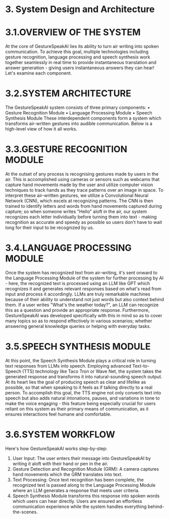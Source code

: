 #  3. System Design and Architecture
# 3.1.OVERVIEW OF THE SYSTEM
At the core of GestureSpeakAI lies its ability to turn air writing into spoken
communication. To achieve this goal, multiple technologies including gesture
recognition, language processing and speech synthesis work together
seamlessly in real time to provide instantaneous translation and answer
generation - giving users instantaneous answers they can hear! Let's examine
each component.
# 3.2.SYSTEM ARCHITECTURE
The GestureSpeakAI system consists of three primary components:
• Gesture Recognition Module
• Language Processing Module
• Speech Synthesis Module
These interdependent components form a system which transforms air-written
gestures into audible communication. Below is a high-level view of how it all
works.
# 3.3.GESTURE RECOGNITION MODULE
At the outset of any process is recognising gestures made by users in the air.
This is accomplished using cameras or sensors such as webcams that capture
hand movements made by the user and utilize computer vision techniques to
track hands as they trace patterns over an image in space.
To interpret these air-written gestures, we utilize a Convolutional Neural
Network (CNN), which excels at recognizing patterns. The CNN is then trained
to identify letters and words from hand movements captured during capture; so
when someone writes "Hello" aloft in the air, our system recognizes each letter
individually before turning them into text - making recognition as accurate and
speedy as possible so users don't have to wait long for their input to be
recognized by us.
# 3.4.LANGUAGE PROCESSING MODULE
Once the system has recognized text from air-writing, it's sent onward to the
Language Processing Module of the system for further processing by AI - here,
the recognized text is processed using an LLM like GPT which recognizes it
and generates relevant responses based on what's read from input and process
it accordingly.
LLMs are truly remarkable machines because of their ability to understand not
just words but also context behind them. If a user writes "What's the weather
today?", an LLM can recognize this as a question and provide an appropriate
response. Furthermore, GestureSpeakAI was developed specifically with this
in mind so as to cover many topics so as to respond effectively in various
scenarios; whether answering general knowledge queries or helping with
everyday tasks.
# 3.5.SPEECH SYNTHESIS MODULE
At this point, the Speech Synthesis Module plays a critical role in turning text
responses from LLMs into speech. Employing advanced Text-to-Speech (TTS)
technology like Taco Tron or Wave Net, the system takes the generated
response and transforms it into natural-sounding speech output.
At its heart lies the goal of producing speech as clear and lifelike as possible,
so that when speaking to it feels as if talking directly to a real person. To
accomplish this goal, the TTS engine not only converts text into speech but
also adds natural intonations, pauses, and variations in tone to make the voice
engaging - this feature being especially crucial for users reliant on this system
as their primary means of communication, as it ensures interactions feel
humane and comfortable.
# 3.6.SYSTEM WORKFLOW
Here's how GestureSpeakAI works step-by-step:
1. User Input: The user enters their message into GestureSpeakAI by writing it
aloft with their hand or pen in the air.
2. Gesture Detection and Recognition Module (GRM): A camera captures hand
movements which the GRM translates into text.
3. Text Processing: Once text recognition has been complete, the recognized
text is passed along to the Language Processing Module where an LLM
generates a response that meets user criteria.
4. Speech Synthesis Module transforms this response into spoken words which
users can hear directly.
Users are ensured an effortless communication experience while the system
handles everything behind-the-scenes.
